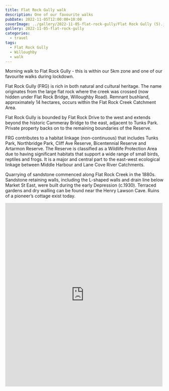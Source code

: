 ```yaml
---
title: Flat Rock Gully walk
description: One of our favourite walks
pubDate: 2022-11-05T12:00:00+10:00
coverImage: ../gallery/2022-11-05-flat-rock-gully/Flat Rock Gully (5).jpeg
gallery: 2022-11-05-flat-rock-gully
categories:
  - travel
tags:
  - Flat Rock Gully
  - Willoughby
  - walk
---
```


Morning walk to Flat Rock Gully - this is within our 5km zone and one of our favourite walks during lockdown.

Flat Rock Gully (FRG) is rich in both natural and cultural heritage. The name originates from the large flat rock where the creek was crossed (now hidden under Flat Rock Bridge, Willoughby Road). Remnant bushland, approximately 14 hectares, occurs within the Flat Rock Creek Catchment Area.

Flat Rock Gully is bounded by Flat Rock Drive to the west and extends beyond the historic Cammeray Bridge to the east, adjacent to Tunks Park. Private property backs on to the remaining boundaries of the Reserve.

FRG contributes to a habitat linkage (non-continuous) that includes Tunks Park, Northbridge Park, Cliff Ave Reserve, Bicentennial Reserve and Artarmon Reserve. The Reserve is classified as a Wildlife Protection Area due to having significant habitats that support a wide range of small birds, reptiles and frogs. It is a major and central part to the east-west ecological linkage between Middle Harbour and Lane Cove River Catchments.

Quarrying of sandstone commenced along Flat Rock Creek in the 1880s. Sandstone retaining walls, including the L-shaped walls and drain line below Market St East, were built during the early Depression (c.1930). Terraced gardens and dry walling can be found near the Henry Lawson Cave. Ruins of a pioneer’s cottage exist today.

<iframe src="https://www.facebook.com/plugins/post.php?href=https%3A%2F%2Fwww.facebook.com%2Fchris1.tham%2Fposts%2Fpfbid02cmERV9gwY7EBxemcqpgvJf86yAa4pJDh4QqEbdcUgFp8eSCjT8QPs8PyFVZFA6mnl&show_text=true&width=500" width="500" height="582" style="border:none;overflow:hidden" scrolling="no" frameborder="0" allowfullscreen="true" allow="autoplay; clipboard-write; encrypted-media; picture-in-picture; web-share"></iframe>
